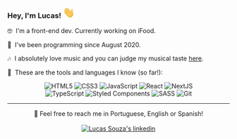 ### Hey, I'm Lucas! <img src="https://raw.githubusercontent.com/lucasspra/lucasspra/main/Hi.gif" alt="Waving hand gif" title="Hi!" width="27" height="26" />


🤓 <span>&nbsp;</span>I'm a front-end dev. Currently working on iFood.

📅 <span>&nbsp;</span>I've been programming since August 2020.

🎶 <span>&nbsp;</span>I absolutely love music and you can judge my musical taste <a href="https://www.last.fm/user/lucas-p">here</a>.

🧰 <span>&nbsp;</span>These are the tools and languages I know (so far!):
 
<div align="center">
 <img src="https://img.shields.io/badge/html5-%23E34F26.svg?style=flat&logo=html5&logoColor=white" alt="HTML5" />
 <img src="https://img.shields.io/badge/css3-%231572B6.svg?style=flat&logo=css3&logoColor=white" alt="CSS3" />
 <img src="https://img.shields.io/badge/JavaScript-F7DF1E?style=flat&logo=javascript&logoColor=black" alt="JavaScript" />
 <img src="https://img.shields.io/badge/react-%2320232a.svg?style=flat&logo=react&logoColor=%2361DAFB" alt="React" />
 <img src="https://img.shields.io/badge/Next-black?style=flat&logo=next.js&logoColor=white" alt="NextJS" />
 <br>
 <img src="https://img.shields.io/badge/typescript-%23007ACC.svg?style=flat&logo=typescript&logoColor=white" alt="TypeScript" />
 <img src="https://img.shields.io/badge/styled--components-DB7093?style=flat&logo=styled-components&logoColor=white" alt="Styled Components" />
 <img src="https://img.shields.io/badge/SASS-hotpink.svg?style=flat&logo=SASS&logoColor=white" alt="SASS" />
 <img src="https://img.shields.io/badge/git-%23F05033.svg?style=flat&logo=git&logoColor=white" alt="Git" />
</div>

<hr>

<div align="center">
  💌 Feel free to reach me in Portuguese, English or Spanish!
</div>
<br>
<div align="center">
  <a href="https://www.linkedin.com/in/lucasspra">
  <img src="https://img.shields.io/badge/linkedin-%230077B5.svg?style=social&logo=linkedin" alt="Lucas Souza's linkedin" title="My linkedin" />
  </a>
</div>
